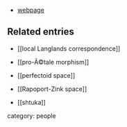 
* [webpage](http://www.math.uni-bonn.de/people/scholze/)

## Related entries

* [[local Langlands correspondence]]

* [[pro-Ã©tale morphism]]

* [[perfectoid space]]

* [[Rapoport-Zink space]]

* [[shtuka]]

category: people

